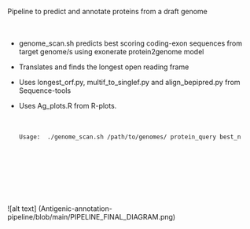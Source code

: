 
Pipeline to predict and annotate proteins from a draft genome<br /> <br /> <br /> 

- genome_scan.sh predicts best scoring coding-exon sequences from target genome/s using exonerate protein2genome model
- Translates and finds the longest open reading frame 
- Uses longest_orf.py, multif_to_singlef.py and align_bepipred.py from Sequence-tools
- Uses Ag_plots.R from R-plots.<br /> <br /> <br /> 


      Usage:  ./genome_scan.sh /path/to/genomes/ protein_query best_n

<br /> <br /> <br /> 
<br /> <br /> <br /> 

![alt text] (Antigenic-annotation-pipeline/blob/main/PIPELINE_FINAL_DIAGRAM.png)
